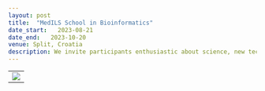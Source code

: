 ```yaml
---
layout: post
title:  "MedILS School in Bioinformatics"
date_start:   2023-08-21
date_end:   2023-10-20
venue: Split, Croatia
description: We invite participants enthusiastic about science, new technologies, biology, big data analysis, and those curious to learn new things. The School will introduce participants to the latest advances in omics technologies and most commonly used bioinformatics tools and methods to analyse big data. Hands-on sessions will give participants the opportunity to reinforce the analysis concepts they learned in smaller groups based on their field of interest. The participants will also have a chance to get advice related to their own research questions. This School is intended for individuals working in life/biomedical sciences with little or none experience in bioinformatics.
---
```


<table border="0">
<tr>
	<td><a href="https://bioinfo.medils.hr/"><img src="../../../img/logo_2023_bioinfo_medils.png"></a>
	</td>
</tr>
</table>

<br>
